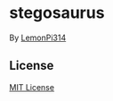 # stegosaurus
By [LemonPi314](https://github.com/LemonPi314)
## License
[MIT License](https://choosealicense.com/licenses/mit/)